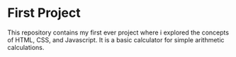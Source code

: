 # First Project
This repository contains my first ever project where i explored the concepts of HTML, CSS, and Javascript.
It is a basic calculator for simple arithmetic calculations.
